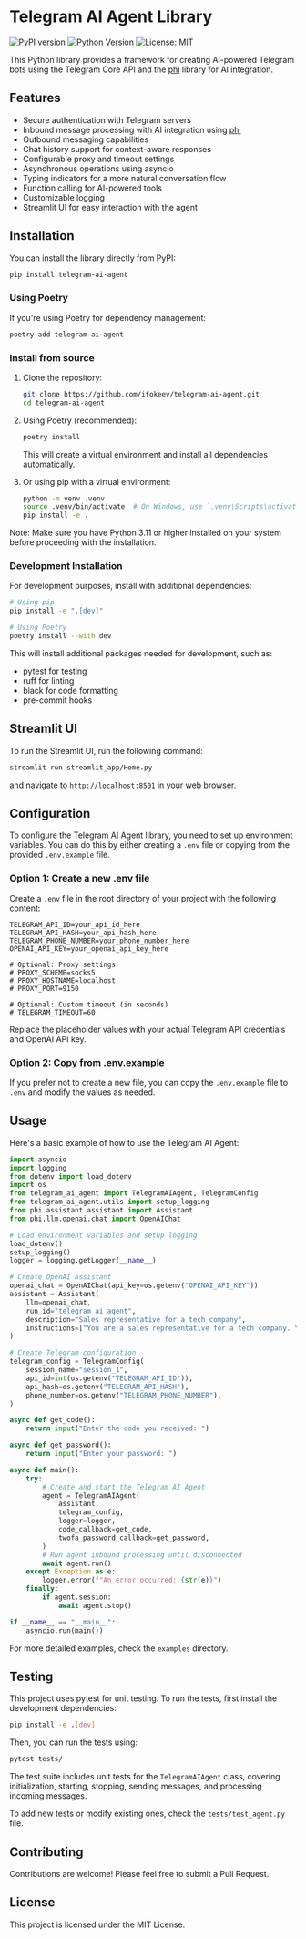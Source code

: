 # Telegram AI Agent Library

[![PyPI version](https://badge.fury.io/py/telegram-ai-agent.svg)](https://badge.fury.io/py/telegram-ai-agent)
[![Python Version](https://img.shields.io/pypi/pyversions/telegram-ai-agent.svg)](https://pypi.org/project/telegram-ai-agent/)
[![License: MIT](https://img.shields.io/badge/License-MIT-yellow.svg)](https://opensource.org/licenses/MIT)

This Python library provides a framework for creating AI-powered Telegram bots using the Telegram Core API and the [phi](https://github.com/phidatahq/phidata) library for AI integration.

## Features

- Secure authentication with Telegram servers
- Inbound message processing with AI integration using [phi](https://github.com/phidatahq/phidata)
- Outbound messaging capabilities
- Chat history support for context-aware responses
- Configurable proxy and timeout settings
- Asynchronous operations using asyncio
- Typing indicators for a more natural conversation flow
- Function calling for AI-powered tools
- Customizable logging
- Streamlit UI for easy interaction with the agent

## Installation

You can install the library directly from PyPI:

```sh
pip install telegram-ai-agent
```

### Using Poetry

If you're using Poetry for dependency management:

```sh
poetry add telegram-ai-agent
```

### Install from source

1. Clone the repository:
   ```sh
   git clone https://github.com/ifokeev/telegram-ai-agent.git
   cd telegram-ai-agent
   ```

2. Using Poetry (recommended):
   ```sh
   poetry install
   ```

   This will create a virtual environment and install all dependencies automatically.

3. Or using pip with a virtual environment:
   ```sh
   python -m venv .venv
   source .venv/bin/activate  # On Windows, use `.venv\Scripts\activate`
   pip install -e .
   ```

Note: Make sure you have Python 3.11 or higher installed on your system before proceeding with the installation.

### Development Installation

For development purposes, install with additional dependencies:

```sh
# Using pip
pip install -e ".[dev]"

# Using Poetry
poetry install --with dev
```

This will install additional packages needed for development, such as:
- pytest for testing
- ruff for linting
- black for code formatting
- pre-commit hooks

## Streamlit UI

To run the Streamlit UI, run the following command:

```sh
streamlit run streamlit_app/Home.py
```

and navigate to `http://localhost:8501` in your web browser.

## Configuration

To configure the Telegram AI Agent library, you need to set up environment variables. You can do this by either creating a `.env` file or copying from the provided `.env.example` file.

### Option 1: Create a new .env file


Create a `.env` file in the root directory of your project with the following content:

```
TELEGRAM_API_ID=your_api_id_here
TELEGRAM_API_HASH=your_api_hash_here
TELEGRAM_PHONE_NUMBER=your_phone_number_here
OPENAI_API_KEY=your_openai_api_key_here

# Optional: Proxy settings
# PROXY_SCHEME=socks5
# PROXY_HOSTNAME=localhost
# PROXY_PORT=9150

# Optional: Custom timeout (in seconds)
# TELEGRAM_TIMEOUT=60
```

Replace the placeholder values with your actual Telegram API credentials and OpenAI API key.

### Option 2: Copy from .env.example

If you prefer not to create a new file, you can copy the `.env.example` file to `.env` and modify the values as needed.

## Usage

Here's a basic example of how to use the Telegram AI Agent:

```python
import asyncio
import logging
from dotenv import load_dotenv
import os
from telegram_ai_agent import TelegramAIAgent, TelegramConfig
from telegram_ai_agent.utils import setup_logging
from phi.assistant.assistant import Assistant
from phi.llm.openai.chat import OpenAIChat

# Load environment variables and setup logging
load_dotenv()
setup_logging()
logger = logging.getLogger(__name__)

# Create OpenAI assistant
openai_chat = OpenAIChat(api_key=os.getenv("OPENAI_API_KEY"))
assistant = Assistant(
    llm=openai_chat,
    run_id="telegram_ai_agent",
    description="Sales representative for a tech company",
    instructions=["You are a sales representative for a tech company. You are tasked with selling a product to the user."]
)

# Create Telegram configuration
telegram_config = TelegramConfig(
    session_name="session_1",
    api_id=int(os.getenv("TELEGRAM_API_ID")),
    api_hash=os.getenv("TELEGRAM_API_HASH"),
    phone_number=os.getenv("TELEGRAM_PHONE_NUMBER"),
)

async def get_code():
    return input("Enter the code you received: ")

async def get_password():
    return input("Enter your password: ")

async def main():
    try:
        # Create and start the Telegram AI Agent
        agent = TelegramAIAgent(
            assistant,
            telegram_config,
            logger=logger,
            code_callback=get_code,
            twofa_password_callback=get_password,
        )
        # Run agent inbound processing until disconnected
        await agent.run()
    except Exception as e:
        logger.error(f"An error occurred: {str(e)}")
    finally:
        if agent.session:
            await agent.stop()

if __name__ == "__main__":
    asyncio.run(main())
```

For more detailed examples, check the `examples` directory.

## Testing

This project uses pytest for unit testing. To run the tests, first install the development dependencies:

```sh
pip install -e .[dev]
```

Then, you can run the tests using:

```sh
pytest tests/
```

The test suite includes unit tests for the `TelegramAIAgent` class, covering initialization, starting, stopping, sending messages, and processing incoming messages.

To add new tests or modify existing ones, check the `tests/test_agent.py` file.

## Contributing

Contributions are welcome! Please feel free to submit a Pull Request.

## License

This project is licensed under the MIT License.
